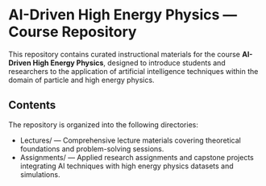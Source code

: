 # AI-Driven High Energy Physics — Course Repository

This repository contains curated instructional materials for the course **AI-Driven High Energy Physics**, designed to introduce students and researchers to the application of artificial intelligence techniques within the domain of particle and high energy physics.

## Contents
The repository is organized into the following directories:
* Lectures/ — Comprehensive lecture materials covering theoretical foundations and problem-solving sessions.
* Assignments/ — Applied research assignments and capstone projects integrating AI techniques with high energy physics datasets and simulations.

